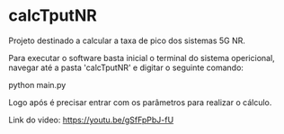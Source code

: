 # calcTputNR
Projeto destinado a calcular a taxa de pico dos sistemas 5G NR.

Para executar o software basta inicial o terminal do sistema opericional, navegar até a pasta 'calcTputNR' e digitar o seguinte comando:

python main.py

Logo após é precisar entrar com os parâmetros para realizar o cálculo.

Link do video: https://youtu.be/gSfFpPbJ-fU